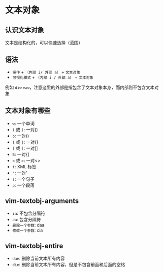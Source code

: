# 文本对象

## 认识文本对象

文本是结构化的，可以快速选择（范围）

## 语法

- `操作` + `（内部 i/ 外部 a）` + `文本对象`
- `可视化模式` + `（内部 i / 外部 a）` + `文本对象`

例如 `diw` `vaw`，注意这里的外部是指包含了文本对象本身，而内部则不包含文本对象

## 文本对象有哪些

- `w`: 一个单词
- `(` 或 `)`: 一对()
- `b`: 一对()
- `{` 或 `}`: 一对{}
- `[` 或 `]`: 一对[]
- `B`: 一对{}
- `<` 或 `>`: 一对<>
- `t`: XML 标签
- `'`: 一对'
- `s`: 一个句子
- `p`: 一个段落

## vim-textobj-arguments

- `ia`: 不包含分隔符
- `aa`: 包含分隔符
- `删除一个参数`: daa
- `修改一个参数`: cia

## vim-textobj-entire

- `dae`: 删除当前文本所有内容
- `die`: 删除当前文本所有内容，但是不包含前面和后面的空格
